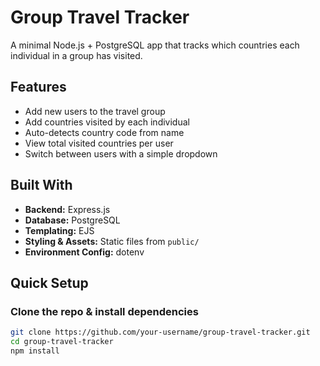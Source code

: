 # Group Travel Tracker

A minimal Node.js + PostgreSQL app that tracks which countries each individual in a group has visited.

## Features

- Add new users to the travel group
- Add countries visited by each individual
- Auto-detects country code from name
- View total visited countries per user
- Switch between users with a simple dropdown

## Built With

- **Backend:** Express.js
- **Database:** PostgreSQL
- **Templating:** EJS
- **Styling & Assets:** Static files from `public/`
- **Environment Config:** dotenv

## Quick Setup

### Clone the repo & install dependencies
```bash
git clone https://github.com/your-username/group-travel-tracker.git
cd group-travel-tracker
npm install
